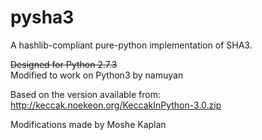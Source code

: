 pysha3
======

A hashlib-compliant pure-python implementation of SHA3.

~~Designed for Python 2.7.3~~  
Modified to work on Python3 by namuyan

Based on the version available from:
  http://keccak.noekeon.org/KeccakInPython-3.0.zip

Modifications made by Moshe Kaplan

